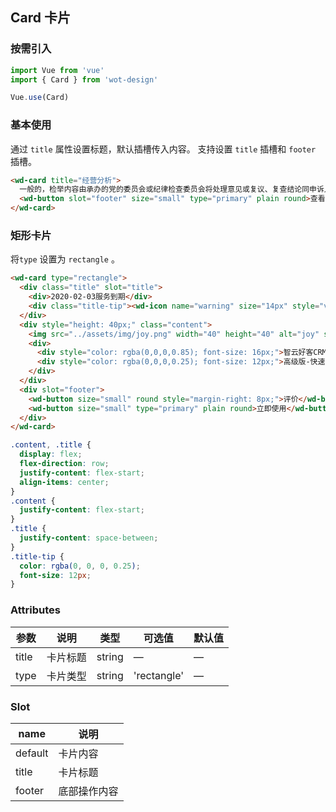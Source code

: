 ## Card 卡片

### 按需引入

```javascript
import Vue from 'vue'
import { Card } from 'wot-design'

Vue.use(Card)
```

### 基本使用

通过 `title` 属性设置标题，默认插槽传入内容。
支持设置 `title` 插槽和 `footer` 插槽。

```html
<wd-card title="经营分析">
  一般的，检举内容由承办的党的委员会或纪律检查委员会将处理意见或复议、复查结论同申诉人见面，听取其意见。复议、复查的结论和决定，应交给申诉人一份。
  <wd-button slot="footer" size="small" type="primary" plain round>查看详情</wd-button>
</wd-card>
```

### 矩形卡片

将`type` 设置为 `rectangle` 。

```html
<wd-card type="rectangle">
  <div class="title" slot="title">
    <div>2020-02-03服务到期</div>
    <div class="title-tip"><wd-icon name="warning" size="14px" style="vertical-align: bottom"/> 您可以去电脑上使用该服务</div>
  </div>
  <div style="height: 40px;" class="content">
    <img src="../assets/img/joy.png" width="40" height="40" alt="joy" style="border-radius: 4px; margin-right: 12px;" />
    <div>
      <div style="color: rgba(0,0,0,0.85); font-size: 16px;">智云好客CRM短信_催评营销</div>
      <div style="color: rgba(0,0,0,0.25); font-size: 12px;">高级版-快速吸粉 | 周期一年 </div>
    </div>
  </div>
  <div slot="footer">
    <wd-button size="small" round style="margin-right: 8px;">评价</wd-button>
    <wd-button size="small" type="primary" plain round>立即使用</wd-button>
  </div>
</wd-card>
```
```css
.content, .title {
  display: flex;
  flex-direction: row;
  justify-content: flex-start;
  align-items: center;
}
.content {
  justify-content: flex-start;
}
.title {
  justify-content: space-between;
}
.title-tip {
  color: rgba(0, 0, 0, 0.25);
  font-size: 12px;
}
```

### Attributes
| 参数          | 说明            | 类型            | 可选值                 | 默认值   |
|------------- |---------------- |---------------- |---------------------- |-------- |
| title        | 卡片标题          | string  |          —            |    —    |
| type        | 卡片类型          | string  |          'rectangle'            |    —    |

### Slot

| name      | 说明       |
|------------- |----------- |
| default | 卡片内容 |
| title | 卡片标题 |
| footer | 底部操作内容 |
